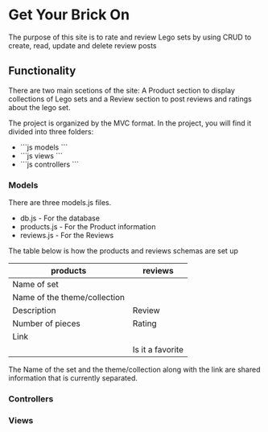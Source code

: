 <h1>Get Your Brick On</h1>
<p>The purpose of this site is to rate and review Lego sets by using CRUD to create, read, update and delete review posts</p>

<h2>Functionality</h2>
There are two main scetions of the site: A Product section to display collections of Lego sets and a Review section to post reviews and ratings about the lego set. 

The project is organized by the MVC format. In the project, you will find it divided into three folders: 

<ul>
<li>
```js
models
```
</li>
<li>
```js
views
```
</li>
<li>
```js
controllers
```
</li>
</ul>

<h3>Models</h3>
There are three models.js files.
<ul>
<li>db.js - For the database</li>
<li>products.js - For the Product information</li>
<li>reviews.js - For the Reviews </li>
</ul>
The table below is how the products and reviews schemas are set up 

|     products    |     reviews    |
|-----------------|----------------|
|           Name of set            |
|    Name of the theme/collection  |
|   Description   |    Review      |
| Number of pieces|     Rating     |
|                Link              |
|                 |Is it a favorite|

The Name of the set and the theme/collection along with the link are shared information that is currently separated. 

<h3>Controllers</h3>



<h3>Views</h3>

 <!-- <h2>Home Page</h2>
![Alt text](/README/original_wireframe.png "Original wireframe") -->

<!-- Above is the basic setup for the main page of the site. For now, the six boxes are potential Lego set pics.

To simplify the scale, I want to start with one theme collection and expand using a API. 

☐ Screenshot(s): Images of your actual app.

☐ Technologies Used: List of the technologies used, e.g., JavaScript, HTML, CSS...

☐ Getting Started: In this section include the link to your deployed app and any instructions you deem important.

☐ Next Steps: Planned future enhancements (icebox items).

☐ Restful route table -->

<!-- | Action |       URL      | HTTP Verb | JSX View |     Mongoose Method      |
|--------|----------------|-----------|----------|--------------------------|
| Index  |    /review/    |  GET      |Index.jsx |       Review.find()      |
|  Show  | /review/:id    |  GET      | Show.jsx |      Review.findById()   |
|   New  | /review/new    |  GET      | New.jsx  |           none           |
|Create  |    /review/    |  POST     |   none   |  Review.create(req.body) |
|  Edit  |/review/:id/edit|  GET      | Edit.jsx |      Review.findById()   |
|Update  | /review/:id    |  PUT      |  none    |Review.findByIdAndUpdate()|
|Delete  |    /review/    |  DELETE   |  none    |Review.findByIdAndDelete()|   -->
